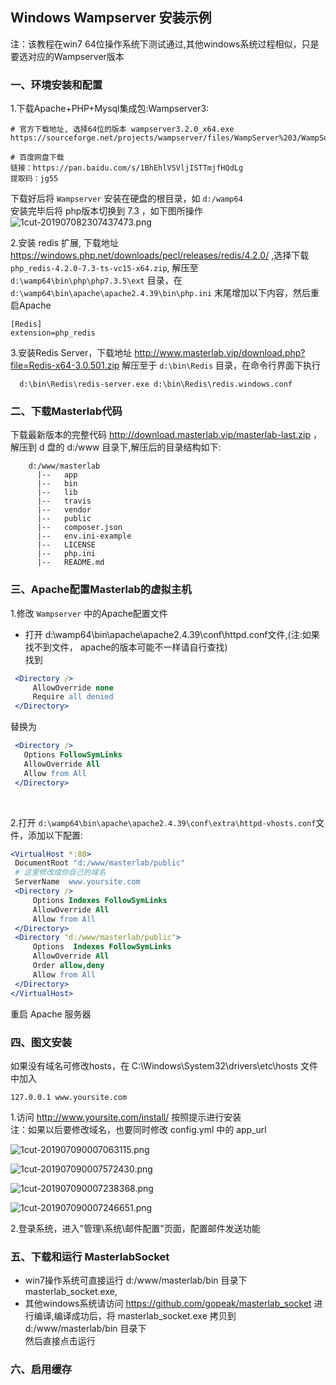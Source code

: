 
## Windows Wampserver 安装示例

  注：该教程在win7 64位操作系统下测试通过,其他windows系统过程相似，只是要选对应的Wampserver版本
  
### 一、环境安装和配置

1.下载Apache+PHP+Mysql集成包:Wampserver3:  
```text
# 官方下载地址, 选择64位的版本 wampserver3.2.0_x64.exe
https://sourceforge.net/projects/wampserver/files/WampServer%203/WampServer%203.0.0/

# 百度网盘下载 
链接：https://pan.baidu.com/s/1BhEhlVSVljISTTmjfHQdLg 
提取码：jg55 
```
  

  下载好后将 `Wampserver` 安装在硬盘的根目录，如 `d:/wamp64`  
  安装完毕后将 php版本切换到 7.3 ，如下图所操作  
  ![1cut-201907082307437473.png](http://pm.masterlab.vip/attachment/image/20190708/1cut-201907082307437473.png "截图-1cut-201907082307437473.png")
  

  
2.安装 redis 扩展, 下载地址 https://windows.php.net/downloads/pecl/releases/redis/4.2.0/ ,选择下载 `php_redis-4.2.0-7.3-ts-vc15-x64.zip`,
 解压至 `d:\wamp64\bin\php\php7.3.5\ext` 目录，在 `d:\wamp64\bin\apache\apache2.4.39\bin\php.ini` 末尾增加以下内容，然后重启Apache
 
   ```
[Redis]
extension=php_redis
   ```  
    
3.安装Redis Server，下载地址 http://www.masterlab.vip/download.php?file=Redis-x64-3.0.501.zip
  解压至于 `d:\bin\Redis` 目录，在命令行界面下执行 
  ```
    d:\bin\Redis\redis-server.exe d:\bin\Redis\redis.windows.conf
```


### 二、下载Masterlab代码

下载最新版本的完整代码  http://download.masterlab.vip/masterlab-last.zip ，
 解压到 d 盘的 d:/www 目录下,解压后的目录结构如下:
```
    d:/www/masterlab            
      |--   app   
      |--   bin    
      |--   lib    
      |--   travis
      |--   vendor
      |--   public  
      |--   composer.json
      |--   env.ini-example       
      |--   LICENSE
      |--   php.ini    
      |--   README.md
```

### 三、Apache配置Masterlab的虚拟主机
1.修改 `Wampserver` 中的Apache配置文件

   + 打开 d:\wamp64\bin\apache\apache2.4.39\conf\httpd.conf文件,(注:如果找不到文件， apache的版本可能不一样请自行查找)  
   找到

   ```apache
    <Directory />
        AllowOverride none
        Require all denied
    </Directory>
  ```
   替换为
   ```apache
    <Directory />
      Options FollowSymLinks
      AllowOverride All      
      Allow from All  
    </Directory>
  ```
<br>

2.打开 `d:\wamp64\bin\apache\apache2.4.39\conf\extra\httpd-vhosts.conf`文件，添加以下配置:

   ```apache
   <VirtualHost *:80>
    DocumentRoot "d:/www/masterlab/public"
    # 这里修改成你自己的域名
    ServerName  www.yoursite.com
    <Directory />    
        Options Indexes FollowSymLinks
        AllowOverride All      
        Allow from All     
    </Directory>    
    <Directory "d:/www/masterlab/public">    
        Options  Indexes FollowSymLinks    
        AllowOverride All    
        Order allow,deny    
        Allow from All    
    </Directory> 
  </VirtualHost>
  ```
重启 Apache 服务器


### 四、图文安装  

如果没有域名可修改hosts，在 C:\Windows\System32\drivers\etc\hosts 文件中加入
```text
127.0.0.1 www.yoursite.com
```

1.访问 http://www.yoursite.com/install/ 按照提示进行安装  
  注：如果以后要修改域名，也要同时修改 config.yml 中的 app_url  


![1cut-201907090007063115.png](http://pm.masterlab.vip/attachment/image/20190709/1cut-201907090007063115.png "截图-1cut-201907090007063115.png")  

![1cut-201907090007572430.png](http://pm.masterlab.vip/attachment/image/20190709/1cut-201907090007572430.png "截图-1cut-201907090007572430.png")  

![1cut-201907090007238368.png](http://pm.masterlab.vip/attachment/image/20190709/1cut-201907090007238368.png "截图-1cut-201907090007238368.png")  

![1cut-201907090007246651.png](http://pm.masterlab.vip/attachment/image/20190709/1cut-201907090007246651.png "截图-1cut-201907090007246651.png")

2.登录系统，进入"管理\系统\邮件配置"页面，配置邮件发送功能  


### 五、下载和运行 MasterlabSocket  

 * win7操作系统可直接运行 d:/www/masterlab/bin 目录下 masterlab_socket.exe,  
 * 其他windows系统请访问 https://github.com/gopeak/masterlab_socket 进行编译,编译成功后，将 masterlab_socket.exe 拷贝到 d:/www/masterlab/bin 目录下  
 然后直接点击运行  
 
 
### 六、启用缓存


  

 
 
